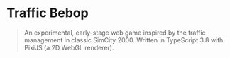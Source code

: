 # Traffic Bebop

> An experimental, early-stage web game inspired by the traffic management in classic SimCity 2000. Written in TypeScript 3.8 with PixiJS (a 2D WebGL renderer).

